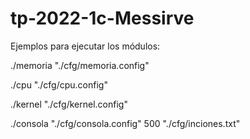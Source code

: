 # tp-2022-1c-Messirve

Ejemplos para ejecutar los módulos:

./memoria "./cfg/memoria.config"

./cpu "./cfg/cpu.config"

./kernel "./cfg/kernel.config"

./consola "./cfg/consola.config" 500 "./cfg/inciones.txt"
